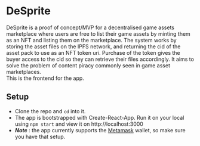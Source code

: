 # DeSprite
DeSprite is a proof of concept/MVP for a decentralised game assets marketplace where users are free to list their game assets by minting them as an NFT and listing them on the marketplace. The system works by storing the asset files on the IPFS network, and returning the cid of the asset pack to use as an NFT token uri. Purchase of the token gives the buyer access to the cid so they can retrieve their files accordingly. It aims to solve the problem of content piracy commonly seen in game asset marketplaces.  
This is the frontend for the app.
## Setup
- Clone the repo and ```cd``` into it.
- The app is bootstrapped with Create-React-App. Run it on your local using ```npm start``` and view it on http://localhost:3000
- ***Note*** : the app currently supports the [Metamask](https://metamask.io/) wallet, so make sure you have that setup.

